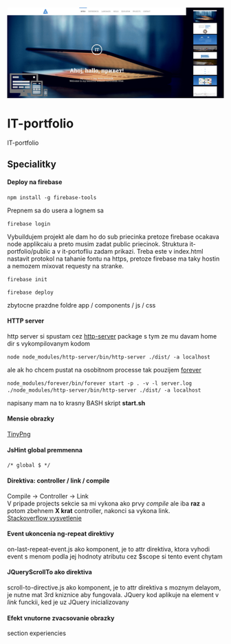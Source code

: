 ![Preview image](/preview.png?raw=true "Preview image")

# IT-portfolio
IT-portfolio

## Specialitky

#### Deploy na firebase

```
npm install -g firebase-tools
```

Prepnem sa do usera a lognem sa

```
firebase login
```

Vybuildujem projekt ale dam ho do sub priecinka pretoze firebase ocakava node applikcaiu a preto musim zadat public 
priecinok. Struktura it-portfolio/public a v it-portofliu zadam prikazi. Treba este v index.html nastavit protokol 
na tahanie fontu na https, pretoze firebase ma taky hostin a nemozem mixovat requesty na stranke.


```
firebase init
```

```
firebase deploy
```

zbytocne prazdne foldre app / components / js / css


#### HTTP server
http server si spustam cez [http-server](https://www.npmjs.com/package/http-server) package s tym ze mu davam home dir 
s vykompilovanym kodom

```
node node_modules/http-server/bin/http-server ./dist/ -a localhost
```

ale ak ho chcem pustat na osobitnom processe tak pouzijem [forever](https://www.npmjs.com/package/forever)

```
node_modules/forever/bin/forever start -p . -v -l server.log ./node_modules/http-server/bin/http-server ./dist/ -a localhost
```

napisany mam na to krasny BASH skript **start.sh**


#### Mensie obrazky

[TinyPng](https://tinypng.com/)

#### JsHint global premmenna

```
/* global $ */
```

#### Direktiva: controller / link / compile

Compile -> Controller -> Link  
V pripade projects sekcie sa mi vykona ako prvy *compile* ale iba **raz** 
a potom zbehnem **X krat** controller, nakonci sa vykona link.  
[Stackoverflow vysvetlenie](http://stackoverflow.com/questions/15676614/directive-link-vs-compile-vs-controller)


#### Event ukoncenia ng-repeat direktivy
on-last-repeat-event.js ako komponent, je to attr direktiva, ktora vyhodi event s menom podla jej hodnoty atributu
cez $scope si tento event chytam


#### JQueryScrollTo ako direktiva
scroll-to-directive.js ako komponent, je to attr direktiva s moznym delayom, je nutne mat 3rd kniznice aby fungovala. 
JQuery kod aplikuje na element v *link* funckii, ked je uz JQuery inicializovany


#### Efekt vnutorne zvacsovanie obrazky
section experiencies

